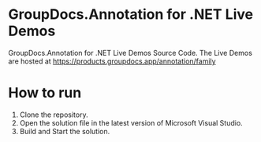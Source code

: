 # GroupDocs.Annotation for .NET Live Demos

GroupDocs.Annotation for .NET Live Demos Source Code.
The Live Demos are hosted at https://products.groupdocs.app/annotation/family
 
# How to run
 
 1. Clone the repository.
 2. Open the solution file in the latest version of Microsoft Visual Studio.
 3. Build and Start the solution.
